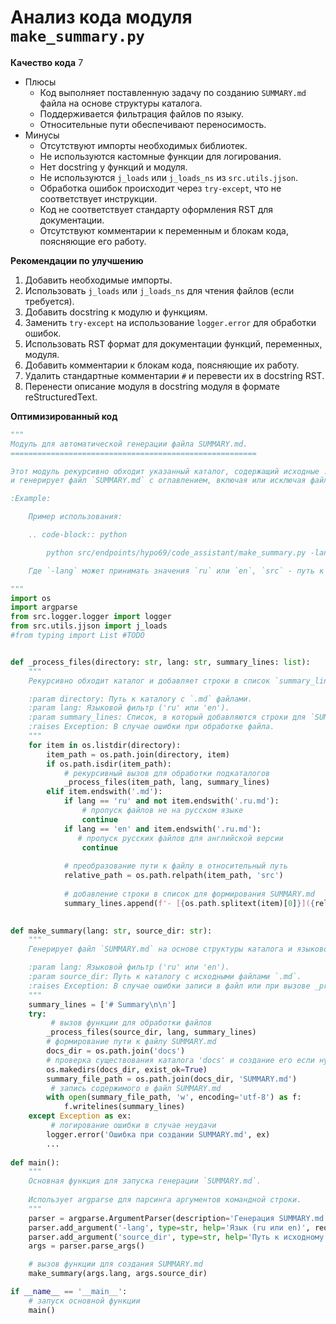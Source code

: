 # Анализ кода модуля `make_summary.py`

**Качество кода**
7
-  Плюсы
    - Код выполняет поставленную задачу по созданию `SUMMARY.md` файла на основе структуры каталога.
    - Поддерживается фильтрация файлов по языку.
    - Относительные пути обеспечивают переносимость.
-  Минусы
    - Отсутствуют импорты необходимых библиотек.
    - Не используются кастомные функции для логирования.
    - Нет docstring у функций и модуля.
    - Не используются `j_loads` или `j_loads_ns` из `src.utils.jjson`.
    - Обработка ошибок происходит через `try-except`, что не соответствует инструкции.
    - Код не соответствует стандарту оформления RST для документации.
    - Отсутствуют комментарии к переменным и блокам кода, поясняющие его работу.

**Рекомендации по улучшению**

1.  Добавить необходимые импорты.
2.  Использовать `j_loads` или `j_loads_ns` для чтения файлов (если требуется).
3.  Добавить docstring к модулю и функциям.
4.  Заменить `try-except` на использование `logger.error` для обработки ошибок.
5.  Использовать RST формат для документации функций, переменных, модуля.
6.  Добавить комментарии к блокам кода, поясняющие их работу.
7.  Удалить стандартные комментарии `#` и перевести их в docstring RST.
8.  Перенести описание модуля в docstring модуля в формате reStructuredText.

**Оптимизированный код**

```python
"""
Модуль для автоматической генерации файла SUMMARY.md.
=======================================================

Этот модуль рекурсивно обходит указанный каталог, содержащий исходные .md файлы,
и генерирует файл `SUMMARY.md` с оглавлением, включая или исключая файлы на основе указанного языка.

:Example:

    Пример использования:

    .. code-block:: python

        python src/endpoints/hypo69/code_assistant/make_summary.py -lang ru src

    Где `-lang` может принимать значения `ru` или `en`, `src` - путь к каталогу с исходными файлами.

"""
import os
import argparse
from src.logger.logger import logger
from src.utils.jjson import j_loads
#from typing import List #TODO


def _process_files(directory: str, lang: str, summary_lines: list):
    """
    Рекурсивно обходит каталог и добавляет строки в список `summary_lines` для формирования файла `SUMMARY.md`.

    :param directory: Путь к каталогу с `.md` файлами.
    :param lang: Языковой фильтр ('ru' или 'en').
    :param summary_lines: Список, в который добавляются строки для `SUMMARY.md`.
    :raises Exception: В случае ошибки при обработке файла.
    """
    for item in os.listdir(directory):
        item_path = os.path.join(directory, item)
        if os.path.isdir(item_path):
            # рекурсивный вызов для обработки подкаталогов
            _process_files(item_path, lang, summary_lines)
        elif item.endswith('.md'):
            if lang == 'ru' and not item.endswith('.ru.md'):
                # пропуск файлов не на русском языке
                continue
            if lang == 'en' and item.endswith('.ru.md'):
               # пропуск русских файлов для английской версии
                continue
            
            # преобразование пути к файлу в относительный путь
            relative_path = os.path.relpath(item_path, 'src')
            
            # добавление строки в список для формирования SUMMARY.md
            summary_lines.append(f'- [{os.path.splitext(item)[0]}]({relative_path})\n')
            

def make_summary(lang: str, source_dir: str):
    """
    Генерирует файл `SUMMARY.md` на основе структуры каталога и языкового фильтра.

    :param lang: Языковой фильтр ('ru' или 'en').
    :param source_dir: Путь к каталогу с исходными файлами `.md`.
    :raises Exception: В случае ошибки записи в файл или при вызове _process_files.
    """
    summary_lines = ['# Summary\n\n']
    try:
         # вызов функции для обработки файлов
        _process_files(source_dir, lang, summary_lines)
        # формирование пути к файлу SUMMARY.md
        docs_dir = os.path.join('docs')
        # проверка существования каталога 'docs' и создание его если нужно
        os.makedirs(docs_dir, exist_ok=True)
        summary_file_path = os.path.join(docs_dir, 'SUMMARY.md')
         # запись содержимого в файл SUMMARY.md
        with open(summary_file_path, 'w', encoding='utf-8') as f:
            f.writelines(summary_lines)
    except Exception as ex:
         # логирование ошибки в случае неудачи
        logger.error('Ошибка при создании SUMMARY.md', ex)
        ...
    
def main():
    """
    Основная функция для запуска генерации `SUMMARY.md`.
    
    Использует argparse для парсинга аргументов командной строки.
    """
    parser = argparse.ArgumentParser(description='Генерация SUMMARY.md')
    parser.add_argument('-lang', type=str, help='Язык (ru или en)', required=True)
    parser.add_argument('source_dir', type=str, help='Путь к исходному каталогу')
    args = parser.parse_args()

    # вызов функции для создания SUMMARY.md
    make_summary(args.lang, args.source_dir)

if __name__ == '__main__':
    # запуск основной функции
    main()
```